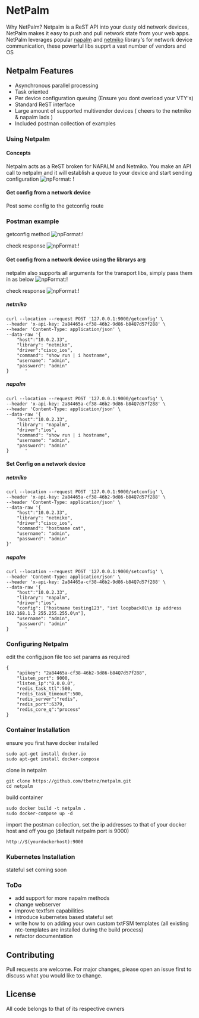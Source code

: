 # NetPalm

Why NetPalm?
Netpalm is a ReST API into your dusty old network devices, NetPalm makes it easy to push and pull network state from your web apps.
NetPalm leverages popular [napalm](https://github.com/napalm-automation/napalm) and [netmiko](https://github.com/ktbyers/netmiko) library's for network device communication, these powerful libs supprt a vast number of vendors and OS

## Netpalm Features

- Asynchronous parallel processing
- Task oriented
- Per device configuration queuing (Ensure you dont overload your VTY's)
- Standard ReST interface
- Large amount of supported multivendor devices ( cheers to the netmiko & napalm lads )
- Included postman collection of examples

### Using Netpalm

#### Concepts
Netpalm acts as a ReST broken for NAPALM and Netmiko.
You make an API call to netpalm and it will establish a queue to your device and start sending configuration
![np](/images/netpalm_concept.png)Format: !

#### Get config from a network device
Post some config to the getconfig route

### Postman example
getconfig method
![np](/images/netpalm_eg_1.png)Format:!

check response
![np](/images/netpalm_eg_2.png)Format:!

#### Get config from a network device using the librarys arg
netpalm also supports all arguments for the transport libs, simply pass them in as below
![np](/images/netpalm_eg_3.png)Format:!

check response
![np](/images/netpalm_eg_4.png)Format:!

##### netmiko
```
curl --location --request POST '127.0.0.1:9000/getconfig' \
--header 'x-api-key: 2a84465a-cf38-46b2-9d86-b84Q7d57f288' \
--header 'Content-Type: application/json' \
--data-raw '{
    "host":"10.0.2.33",
    "library": "netmiko",
    "driver":"cisco_ios",
    "command": "show run | i hostname",
    "username": "admin",
    "password": "admin"
}      '
```

##### napalm
```
curl --location --request POST '127.0.0.1:9000/getconfig' \
--header 'x-api-key: 2a84465a-cf38-46b2-9d86-b84Q7d57f288' \
--header 'Content-Type: application/json' \
--data-raw '{
    "host":"10.0.2.33",
    "library": "napalm",
    "driver":"ios",
    "command": "show run | i hostname",
    "username": "admin",
    "password": "admin"
}      '
```

#### Set Config on a network device

##### netmiko
```
curl --location --request POST '127.0.0.1:9000/setconfig' \
--header 'x-api-key: 2a84465a-cf38-46b2-9d86-b84Q7d57f288' \
--header 'Content-Type: application/json' \
--data-raw '{
    "host":"10.0.2.33",
    "library": "netmiko",
    "driver":"cisco_ios",
    "command": "hostname cat",
    "username": "admin",
    "password": "admin"
}'
```

##### napalm
```
curl --location --request POST '127.0.0.1:9000/setconfig' \
--header 'Content-Type: application/json' \
--header 'x-api-key: 2a84465a-cf38-46b2-9d86-b84Q7d57f288' \
--data-raw '{
    "host":"10.0.2.33",
    "library": "napalm",
    "driver":"ios",
    "config": ["hostname testing123", "int loopback01\n ip address 192.168.1.3 255.255.255.0\n"],
    "username": "admin",
    "password": "admin"
}      '
```

### Configuring Netpalm
edit the config.json file too set params as required
```
{
    "apikey": "2a84465a-cf38-46b2-9d86-b84Q7d57f288",
    "listen_port": 9000,
    "listen_ip":"0.0.0.0",
    "redis_task_ttl":500,
    "redis_task_timeout":500,
    "redis_server":"redis",
    "redis_port":6379,
    "redis_core_q":"process"
}
```

### Container Installation
ensure you first have docker installed
```
sudo apt-get install docker.io
sudo apt-get install docker-compose
```

clone in netpalm
```
git clone https://github.com/tbotnz/netpalm.git
cd netpalm
```

build container
```
sudo docker build -t netpalm .
sudo docker-compose up -d
```

import the postman collection, set the ip addresses to that of your docker host and off you go (default netpalm port is 9000)
```
http://$(yourdockerhost):9000
```
### Kubernetes Installation
stateful set coming soon

### ToDo
- add support for more napalm methods
- change webserver
- improve textfsm capabilities
- introduce kubernetes based stateful set
- write how to on adding your own custom txtFSM templates (all existing ntc-templates are installed during the build process)
- refactor documentation

## Contributing
Pull requests are welcome. For major changes, please open an issue first to discuss what you would like to change.

## License
All code belongs to that of its respective owners
